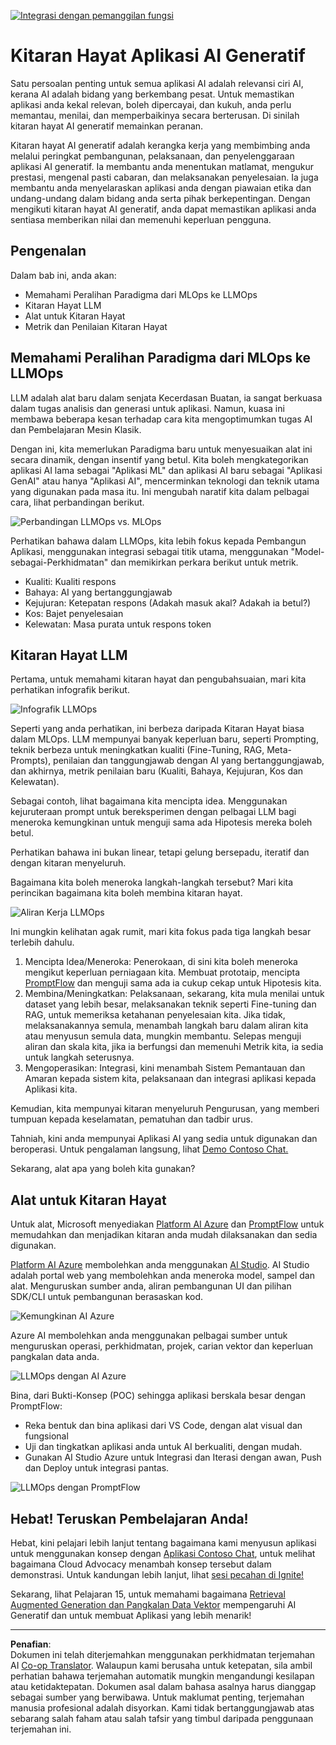 <!--
CO_OP_TRANSLATOR_METADATA:
{
  "original_hash": "b9d32511b27373a1b21b5789d4fda057",
  "translation_date": "2025-10-17T20:57:02+00:00",
  "source_file": "14-the-generative-ai-application-lifecycle/README.md",
  "language_code": "ms"
}
-->
[![Integrasi dengan pemanggilan fungsi](../../../translated_images/14-lesson-banner.066d74a31727ac121eeac06376a068a397d8e335281e63ce94130d11f516e46b.ms.png)](https://youtu.be/ewtQY_RJrzs?si=dyJ2bjiljH7UUHCh)

# Kitaran Hayat Aplikasi AI Generatif

Satu persoalan penting untuk semua aplikasi AI adalah relevansi ciri AI, kerana AI adalah bidang yang berkembang pesat. Untuk memastikan aplikasi anda kekal relevan, boleh dipercayai, dan kukuh, anda perlu memantau, menilai, dan memperbaikinya secara berterusan. Di sinilah kitaran hayat AI generatif memainkan peranan.

Kitaran hayat AI generatif adalah kerangka kerja yang membimbing anda melalui peringkat pembangunan, pelaksanaan, dan penyelenggaraan aplikasi AI generatif. Ia membantu anda menentukan matlamat, mengukur prestasi, mengenal pasti cabaran, dan melaksanakan penyelesaian. Ia juga membantu anda menyelaraskan aplikasi anda dengan piawaian etika dan undang-undang dalam bidang anda serta pihak berkepentingan. Dengan mengikuti kitaran hayat AI generatif, anda dapat memastikan aplikasi anda sentiasa memberikan nilai dan memenuhi keperluan pengguna.

## Pengenalan

Dalam bab ini, anda akan:

- Memahami Peralihan Paradigma dari MLOps ke LLMOps
- Kitaran Hayat LLM
- Alat untuk Kitaran Hayat
- Metrik dan Penilaian Kitaran Hayat

## Memahami Peralihan Paradigma dari MLOps ke LLMOps

LLM adalah alat baru dalam senjata Kecerdasan Buatan, ia sangat berkuasa dalam tugas analisis dan generasi untuk aplikasi. Namun, kuasa ini membawa beberapa kesan terhadap cara kita mengoptimumkan tugas AI dan Pembelajaran Mesin Klasik.

Dengan ini, kita memerlukan Paradigma baru untuk menyesuaikan alat ini secara dinamik, dengan insentif yang betul. Kita boleh mengkategorikan aplikasi AI lama sebagai "Aplikasi ML" dan aplikasi AI baru sebagai "Aplikasi GenAI" atau hanya "Aplikasi AI", mencerminkan teknologi dan teknik utama yang digunakan pada masa itu. Ini mengubah naratif kita dalam pelbagai cara, lihat perbandingan berikut.

![Perbandingan LLMOps vs. MLOps](../../../translated_images/01-llmops-shift.29bc933cb3bb0080a562e1655c0c719b71a72c3be6252d5c564b7f598987e602.ms.png)

Perhatikan bahawa dalam LLMOps, kita lebih fokus kepada Pembangun Aplikasi, menggunakan integrasi sebagai titik utama, menggunakan "Model-sebagai-Perkhidmatan" dan memikirkan perkara berikut untuk metrik.

- Kualiti: Kualiti respons
- Bahaya: AI yang bertanggungjawab
- Kejujuran: Ketepatan respons (Adakah masuk akal? Adakah ia betul?)
- Kos: Bajet penyelesaian
- Kelewatan: Masa purata untuk respons token

## Kitaran Hayat LLM

Pertama, untuk memahami kitaran hayat dan pengubahsuaian, mari kita perhatikan infografik berikut.

![Infografik LLMOps](../../../translated_images/02-llmops.70a942ead05a7645db740f68727d90160cb438ab71f0fb20548bc7fe5cad83ff.ms.png)

Seperti yang anda perhatikan, ini berbeza daripada Kitaran Hayat biasa dalam MLOps. LLM mempunyai banyak keperluan baru, seperti Prompting, teknik berbeza untuk meningkatkan kualiti (Fine-Tuning, RAG, Meta-Prompts), penilaian dan tanggungjawab dengan AI yang bertanggungjawab, dan akhirnya, metrik penilaian baru (Kualiti, Bahaya, Kejujuran, Kos dan Kelewatan).

Sebagai contoh, lihat bagaimana kita mencipta idea. Menggunakan kejuruteraan prompt untuk bereksperimen dengan pelbagai LLM bagi meneroka kemungkinan untuk menguji sama ada Hipotesis mereka boleh betul.

Perhatikan bahawa ini bukan linear, tetapi gelung bersepadu, iteratif dan dengan kitaran menyeluruh.

Bagaimana kita boleh meneroka langkah-langkah tersebut? Mari kita perincikan bagaimana kita boleh membina kitaran hayat.

![Aliran Kerja LLMOps](../../../translated_images/03-llm-stage-flows.3a1e1c401235a6cfa886ed6ba04aa52a096a545e1bc44fa54d7d5983a7201892.ms.png)

Ini mungkin kelihatan agak rumit, mari kita fokus pada tiga langkah besar terlebih dahulu.

1. Mencipta Idea/Meneroka: Penerokaan, di sini kita boleh meneroka mengikut keperluan perniagaan kita. Membuat prototaip, mencipta [PromptFlow](https://microsoft.github.io/promptflow/index.html?WT.mc_id=academic-105485-koreyst) dan menguji sama ada ia cukup cekap untuk Hipotesis kita.
2. Membina/Meningkatkan: Pelaksanaan, sekarang, kita mula menilai untuk dataset yang lebih besar, melaksanakan teknik seperti Fine-tuning dan RAG, untuk memeriksa ketahanan penyelesaian kita. Jika tidak, melaksanakannya semula, menambah langkah baru dalam aliran kita atau menyusun semula data, mungkin membantu. Selepas menguji aliran dan skala kita, jika ia berfungsi dan memenuhi Metrik kita, ia sedia untuk langkah seterusnya.
3. Mengoperasikan: Integrasi, kini menambah Sistem Pemantauan dan Amaran kepada sistem kita, pelaksanaan dan integrasi aplikasi kepada Aplikasi kita.

Kemudian, kita mempunyai kitaran menyeluruh Pengurusan, yang memberi tumpuan kepada keselamatan, pematuhan dan tadbir urus.

Tahniah, kini anda mempunyai Aplikasi AI yang sedia untuk digunakan dan beroperasi. Untuk pengalaman langsung, lihat [Demo Contoso Chat.](https://nitya.github.io/contoso-chat/?WT.mc_id=academic-105485-koreys)

Sekarang, alat apa yang boleh kita gunakan?

## Alat untuk Kitaran Hayat

Untuk alat, Microsoft menyediakan [Platform AI Azure](https://azure.microsoft.com/solutions/ai/?WT.mc_id=academic-105485-koreys) dan [PromptFlow](https://microsoft.github.io/promptflow/index.html?WT.mc_id=academic-105485-koreyst) untuk memudahkan dan menjadikan kitaran anda mudah dilaksanakan dan sedia digunakan.

[Platform AI Azure](https://azure.microsoft.com/solutions/ai/?WT.mc_id=academic-105485-koreys) membolehkan anda menggunakan [AI Studio](https://ai.azure.com/?WT.mc_id=academic-105485-koreys). AI Studio adalah portal web yang membolehkan anda meneroka model, sampel dan alat. Menguruskan sumber anda, aliran pembangunan UI dan pilihan SDK/CLI untuk pembangunan berasaskan kod.

![Kemungkinan AI Azure](../../../translated_images/04-azure-ai-platform.80203baf03a12fa8b166e194928f057074843d1955177baf0f5b53d50d7b6153.ms.png)

Azure AI membolehkan anda menggunakan pelbagai sumber untuk menguruskan operasi, perkhidmatan, projek, carian vektor dan keperluan pangkalan data anda.

![LLMOps dengan AI Azure](../../../translated_images/05-llm-azure-ai-prompt.a5ce85cdbb494bdf95420668e3464aae70d8b22275a744254e941dd5e73ae0d2.ms.png)

Bina, dari Bukti-Konsep (POC) sehingga aplikasi berskala besar dengan PromptFlow:

- Reka bentuk dan bina aplikasi dari VS Code, dengan alat visual dan fungsional
- Uji dan tingkatkan aplikasi anda untuk AI berkualiti, dengan mudah.
- Gunakan AI Studio Azure untuk Integrasi dan Iterasi dengan awan, Push dan Deploy untuk integrasi pantas.

![LLMOps dengan PromptFlow](../../../translated_images/06-llm-promptflow.a183eba07a3a7fdf4aa74db92a318b8cbbf4a608671f6b166216358d3203d8d4.ms.png)

## Hebat! Teruskan Pembelajaran Anda!

Hebat, kini pelajari lebih lanjut tentang bagaimana kami menyusun aplikasi untuk menggunakan konsep dengan [Aplikasi Contoso Chat](https://nitya.github.io/contoso-chat/?WT.mc_id=academic-105485-koreyst), untuk melihat bagaimana Cloud Advocacy menambah konsep tersebut dalam demonstrasi. Untuk kandungan lebih lanjut, lihat [sesi pecahan di Ignite!
](https://www.youtube.com/watch?v=DdOylyrTOWg)

Sekarang, lihat Pelajaran 15, untuk memahami bagaimana [Retrieval Augmented Generation dan Pangkalan Data Vektor](../15-rag-and-vector-databases/README.md?WT.mc_id=academic-105485-koreyst) mempengaruhi AI Generatif dan untuk membuat Aplikasi yang lebih menarik!

---

**Penafian**:  
Dokumen ini telah diterjemahkan menggunakan perkhidmatan terjemahan AI [Co-op Translator](https://github.com/Azure/co-op-translator). Walaupun kami berusaha untuk ketepatan, sila ambil perhatian bahawa terjemahan automatik mungkin mengandungi kesilapan atau ketidaktepatan. Dokumen asal dalam bahasa asalnya harus dianggap sebagai sumber yang berwibawa. Untuk maklumat penting, terjemahan manusia profesional adalah disyorkan. Kami tidak bertanggungjawab atas sebarang salah faham atau salah tafsir yang timbul daripada penggunaan terjemahan ini.
